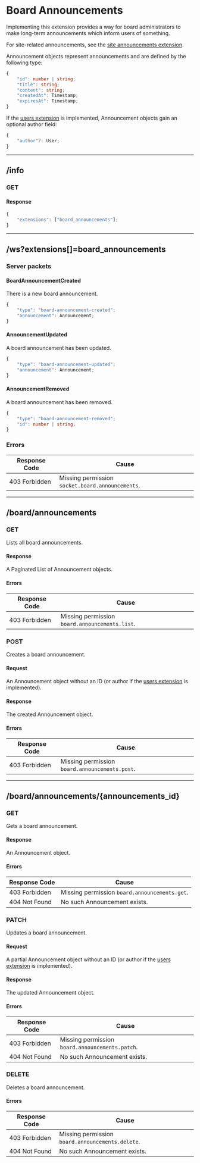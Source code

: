Board Announcements
===================
Implementing this extension provides a way for board administrators to make long-term announcements which inform users of something.

For site-related announcements, see the [site announcements extension](./site_announcements.md).

Announcement objects represent announcements and are defined by the following type:
```typescript
{
	"id": number | string;
	"title": string;
	"content": string;
	"createdAt": Timestamp;
	"expiresAt": Timestamp;
}
```

If the [users extension](./users.md) is implemented, Announcement objects gain an optional author field:
```typescript
{
	"author"?: User;
}
```

--------------------------------------------------------------------------------

## /info
### GET
#### Response
```typescript
{
	"extensions": ["board_announcements"];
}
```

--------------------------------------------------------------------------------

## /ws?extensions[]=board_announcements
### Server packets
#### BoardAnnouncementCreated
There is a new board announcement.
```typescript
{
	"type": "board-announcement-created";
	"announcement": Announcement;
}
```
#### AnnouncementUpdated
A board announcement has been updated.
```typescript
{
	"type": "board-announcement-updated";
	"announcement": Announcement;
}
```
#### AnnouncementRemoved
A board announcement has been removed.
```typescript
{
	"type": "board-announcement-removed";
	"id": number | string;
}
```
### Errors
| Response Code | Cause                                      |
|---------------|--------------------------------------------|
| 403 Forbidden | Missing permission `socket.board.announcements`. |

--------------------------------------------------------------------------------

## /board/announcements
### GET
Lists all board announcements.
#### Response
A Paginated List of Announcement objects.
#### Errors
| Response Code | Cause                                          |
|---------------|------------------------------------------------|
| 403 Forbidden | Missing permission `board.announcements.list`. |

### POST
Creates a board announcement.
#### Request
An Announcement object without an ID (or author if the [users extension](./users.md) is implemented).
#### Response
The created Announcement object.
#### Errors
| Response Code | Cause                                          |
|---------------|------------------------------------------------|
| 403 Forbidden | Missing permission `board.announcements.post`. |

--------------------------------------------------------------------------------

## /board/announcements/{announcements_id}
### GET
Gets a board announcement.
#### Response
An Announcement object.
#### Errors
| Response Code | Cause                                         |
|---------------|-----------------------------------------------|
| 403 Forbidden | Missing permission `board.announcements.get`. |
| 404 Not Found | No such Announcement exists.                  |

### PATCH
Updates a board announcement.
#### Request
A partial Announcement object without an ID (or author if the [users extension](./users.md) is implemented).
#### Response
The updated Announcement object.
#### Errors
| Response Code | Cause                                           |
|---------------|-------------------------------------------------|
| 403 Forbidden | Missing permission `board.announcements.patch`. |
| 404 Not Found | No such Announcement exists.                    |

### DELETE
Deletes a board announcement.
#### Errors
| Response Code | Cause                                            |
|---------------|--------------------------------------------------|
| 403 Forbidden | Missing permission `board.announcements.delete`. |
| 404 Not Found | No such Announcement exists.                     |
